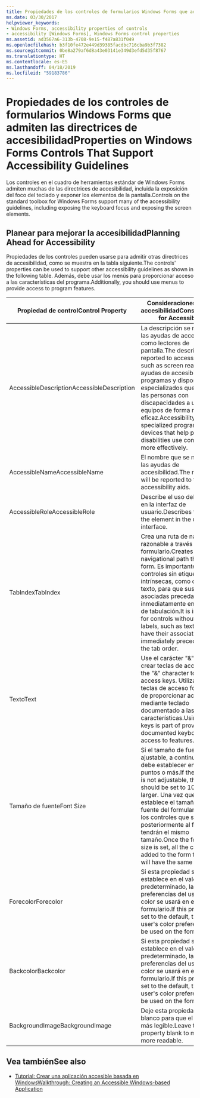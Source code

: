 ```yaml
---
title: Propiedades de los controles de formularios Windows Forms que admiten las directrices de accesibilidad
ms.date: 03/30/2017
helpviewer_keywords:
- Windows Forms, accessibility properties of controls
- accessibility [Windows Forms], Windows Forms control properties
ms.assetid: ad3567a6-313b-4708-9e15-f487a831f049
ms.openlocfilehash: b3f10fe472e449d39385facdbc716cba9b3f7382
ms.sourcegitcommit: 0be8a279af6d8a43e03141e349d3efd5d35f8767
ms.translationtype: HT
ms.contentlocale: es-ES
ms.lasthandoff: 04/18/2019
ms.locfileid: "59183786"
---
```

# <a name="properties-on-windows-forms-controls-that-support-accessibility-guidelines"></a><span data-ttu-id="e8405-102">Propiedades de los controles de formularios Windows Forms que admiten las directrices de accesibilidad</span><span class="sxs-lookup"><span data-stu-id="e8405-102">Properties on Windows Forms Controls That Support Accessibility Guidelines</span></span>
<span data-ttu-id="e8405-103">Los controles en el cuadro de herramientas estándar de Windows Forms admiten muchas de las directrices de accesibilidad, incluida la exposición del foco del teclado y exponer los elementos de la pantalla.</span><span class="sxs-lookup"><span data-stu-id="e8405-103">Controls on the standard toolbox for Windows Forms support many of the accessibility guidelines, including exposing the keyboard focus and exposing the screen elements.</span></span>  
  
## <a name="planning-ahead-for-accessibility"></a><span data-ttu-id="e8405-104">Planear para mejorar la accesibilidad</span><span class="sxs-lookup"><span data-stu-id="e8405-104">Planning Ahead for Accessibility</span></span>  
 <span data-ttu-id="e8405-105">Propiedades de los controles pueden usarse para admitir otras directrices de accesibilidad, como se muestra en la tabla siguiente.</span><span class="sxs-lookup"><span data-stu-id="e8405-105">The controls' properties can be used to support other accessibility guidelines as shown in the following table.</span></span> <span data-ttu-id="e8405-106">Además, debe usar los menús para proporcionar acceso a las características del programa.</span><span class="sxs-lookup"><span data-stu-id="e8405-106">Additionally, you should use menus to provide access to program features.</span></span>  
  
|<span data-ttu-id="e8405-107">Propiedad de control</span><span class="sxs-lookup"><span data-stu-id="e8405-107">Control Property</span></span>|<span data-ttu-id="e8405-108">Consideraciones para la accesibilidad</span><span class="sxs-lookup"><span data-stu-id="e8405-108">Considerations for Accessibility</span></span>|  
|----------------------|--------------------------------------|  
|<span data-ttu-id="e8405-109">AccessibleDescription</span><span class="sxs-lookup"><span data-stu-id="e8405-109">AccessibleDescription</span></span>|<span data-ttu-id="e8405-110">La descripción se notifica a las ayudas de accesibilidad como lectores de pantalla.</span><span class="sxs-lookup"><span data-stu-id="e8405-110">The description is reported to accessibility aids such as screen readers.</span></span> <span data-ttu-id="e8405-111">Las ayudas de accesibilidad son programas y dispositivos especializados que ayudan a las personas con discapacidades a usar los equipos de forma más eficaz.</span><span class="sxs-lookup"><span data-stu-id="e8405-111">Accessibility aids are specialized programs and devices that help people with disabilities use computers more effectively.</span></span>|  
|<span data-ttu-id="e8405-112">AccessibleName</span><span class="sxs-lookup"><span data-stu-id="e8405-112">AccessibleName</span></span>|<span data-ttu-id="e8405-113">El nombre que se notificará a las ayudas de accesibilidad.</span><span class="sxs-lookup"><span data-stu-id="e8405-113">The name that will be reported to the accessibility aids.</span></span>|  
|<span data-ttu-id="e8405-114">AccessibleRole</span><span class="sxs-lookup"><span data-stu-id="e8405-114">AccessibleRole</span></span>|<span data-ttu-id="e8405-115">Describe el uso del elemento en la interfaz de usuario.</span><span class="sxs-lookup"><span data-stu-id="e8405-115">Describes the use of the element in the user interface.</span></span>|  
|<span data-ttu-id="e8405-116">TabIndex</span><span class="sxs-lookup"><span data-stu-id="e8405-116">TabIndex</span></span>|<span data-ttu-id="e8405-117">Crea una ruta de navegación razonable a través del formulario.</span><span class="sxs-lookup"><span data-stu-id="e8405-117">Creates a sensible navigational path through the form.</span></span> <span data-ttu-id="e8405-118">Es importante para los controles sin etiquetas intrínsecas, como cuadros de texto, para que sus etiquetas asociadas preceda inmediatamente en el orden de tabulación.</span><span class="sxs-lookup"><span data-stu-id="e8405-118">It is important for controls without intrinsic labels, such as text boxes, to have their associated label immediately precede them in the tab order.</span></span>|  
|<span data-ttu-id="e8405-119">Texto</span><span class="sxs-lookup"><span data-stu-id="e8405-119">Text</span></span>|<span data-ttu-id="e8405-120">Use el carácter "&" para crear teclas de acceso.</span><span class="sxs-lookup"><span data-stu-id="e8405-120">Use the "&" character to create access keys.</span></span> <span data-ttu-id="e8405-121">Utilizando las teclas de acceso forma parte de proporcionar acceso mediante teclado documentado a las características.</span><span class="sxs-lookup"><span data-stu-id="e8405-121">Using access keys is part of providing documented keyboard access to features.</span></span>|  
|<span data-ttu-id="e8405-122">Tamaño de fuente</span><span class="sxs-lookup"><span data-stu-id="e8405-122">Font Size</span></span>|<span data-ttu-id="e8405-123">Si el tamaño de fuente no es ajustable, a continuación, se debe establecer en 10 puntos o más.</span><span class="sxs-lookup"><span data-stu-id="e8405-123">If the font size is not adjustable, then it should be set to 10 points or larger.</span></span> <span data-ttu-id="e8405-124">Una vez que se establece el tamaño de fuente del formulario, todos los controles que se agregan posteriormente al formulario tendrán el mismo tamaño.</span><span class="sxs-lookup"><span data-stu-id="e8405-124">Once the form's font size is set, all the controls added to the form thereafter will have the same size.</span></span>|  
|<span data-ttu-id="e8405-125">Forecolor</span><span class="sxs-lookup"><span data-stu-id="e8405-125">Forecolor</span></span>|<span data-ttu-id="e8405-126">Si esta propiedad se establece en el valor predeterminado, las preferencias del usuario color se usará en el formulario.</span><span class="sxs-lookup"><span data-stu-id="e8405-126">If this property is set to the default, then the user's color preferences will be used on the form.</span></span>|  
|<span data-ttu-id="e8405-127">Backcolor</span><span class="sxs-lookup"><span data-stu-id="e8405-127">Backcolor</span></span>|<span data-ttu-id="e8405-128">Si esta propiedad se establece en el valor predeterminado, las preferencias del usuario color se usará en el formulario.</span><span class="sxs-lookup"><span data-stu-id="e8405-128">If this property is set to the default, then the user's color preferences will be used on the form.</span></span>|  
|<span data-ttu-id="e8405-129">BackgroundImage</span><span class="sxs-lookup"><span data-stu-id="e8405-129">BackgroundImage</span></span>|<span data-ttu-id="e8405-130">Deje esta propiedad en blanco para que el texto sea más legible.</span><span class="sxs-lookup"><span data-stu-id="e8405-130">Leave this property blank to make text more readable.</span></span>|  
  
## <a name="see-also"></a><span data-ttu-id="e8405-131">Vea también</span><span class="sxs-lookup"><span data-stu-id="e8405-131">See also</span></span>

- [<span data-ttu-id="e8405-132">Tutorial: Crear una aplicación accesible basada en Windows</span><span class="sxs-lookup"><span data-stu-id="e8405-132">Walkthrough: Creating an Accessible Windows-based Application</span></span>](walkthrough-creating-an-accessible-windows-based-application.md)
